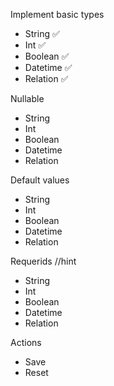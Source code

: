 Implement basic types

- String ✅
- Int ✅
- Boolean ✅
- Datetime ✅
- Relation ✅

Nullable

- String
- Int
- Boolean
- Datetime
- Relation

Default values

- String
- Int
- Boolean
- Datetime
- Relation

Requerids //hint

- String
- Int
- Boolean
- Datetime
- Relation

Actions

- Save
- Reset
